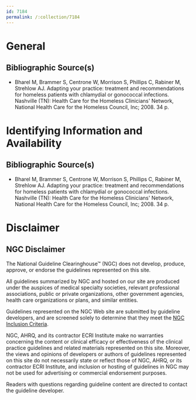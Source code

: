 ```yaml
---
id: 7184
permalink: /:collection/7184
---
```


# General

## Bibliographic Source(s)

- Bharel M, Brammer S, Centrone W, Morrison S, Phillips C, Rabiner M, Strehlow AJ. Adapting your practice: treatment and recommendations for homeless patients with chlamydial or gonococcal infections. Nashville (TN): Health Care for the Homeless Clinicians' Network, National Health Care for the Homeless Council, Inc; 2008. 34 p.

# Identifying Information and Availability

## Bibliographic Source(s)

- Bharel M, Brammer S, Centrone W, Morrison S, Phillips C, Rabiner M, Strehlow AJ. Adapting your practice: treatment and recommendations for homeless patients with chlamydial or gonococcal infections. Nashville (TN): Health Care for the Homeless Clinicians' Network, National Health Care for the Homeless Council, Inc; 2008. 34 p.

# Disclaimer

## NGC Disclaimer

The National Guideline Clearinghouse™ (NGC) does not develop, produce, approve, or endorse the guidelines represented on this site.

All guidelines summarized by NGC and hosted on our site are produced under the auspices of medical specialty societies, relevant professional associations, public or private organizations, other government agencies, health care organizations or plans, and similar entities.

Guidelines represented on the NGC Web site are submitted by guideline developers, and are screened solely to determine that they meet the [NGC Inclusion Criteria](/help-and-about/summaries/inclusion-criteria).

NGC, AHRQ, and its contractor ECRI Institute make no warranties concerning the content or clinical efficacy or effectiveness of the clinical practice guidelines and related materials represented on this site. Moreover, the views and opinions of developers or authors of guidelines represented on this site do not necessarily state or reflect those of NGC, AHRQ, or its contractor ECRI Institute, and inclusion or hosting of guidelines in NGC may not be used for advertising or commercial endorsement purposes.

Readers with questions regarding guideline content are directed to contact the guideline developer.

